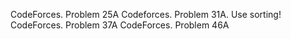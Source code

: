 CodeForces. Problem 25A
Codeforces. Problem 31A.  Use sorting!
CodeForces. Problem 37A
CodeForces. Problem 46A
